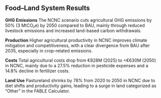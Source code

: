 ## Food–Land System Results

**GHG Emissions** The NCNC scenario cuts agricultural GHG emissions by 50% (3 MtCO₂e) by 2050 compared to BAU, mainly through reduced livestock emissions and increased land-based carbon withdrawals.

**Production** Higher agricultural productivity in NCNC improves climate mitigation and competitiveness, with a clear divergence from BAU after 2035, especially in crop-related emissions.

**Costs** Total agricultural costs drop from €828M (2025) to <€630M (2050) in NCNC, mainly due to a 27.5% reduction in pesticide expenses and a 14.8% decline in fertilizer costs.

**Land Use** Pastureland shrinks by 78% from 2020 to 2050 in NCNC due to diet shifts and productivity gains, leading to a surge in land categorized as “Other” in the FABLE Calculator.
